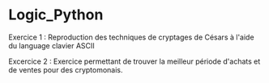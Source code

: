 # Logic_Python

Exercice 1 : 
Reproduction des techniques de cryptages de Césars à l'aide du language clavier ASCII 


Excercice 2 : 
Exercice permettant de trouver la meilleur période d'achats et de ventes pour des cryptomonais. 

